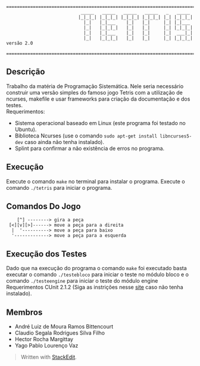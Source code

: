 

```
========================================================================================================
                            _____   _____   _____   _____   _   _____
                           |_|_|_| |_|_|_| |_|_|_| |_|_|_| |_| |_|_|_|
                             |_|   |_|___    |_|   |_|     |_| |_|___
                             |_|   |_|_|_|   |_|   |_|     |_| |_|_|_|
                             |_|   |_|___    |_|   |_|     |_|  ___|_|
                             |_|   |_|_|_|   |_|   |_|     |_| |_|_|_|  versão 2.0

========================================================================================================
```


## Descrição
	
Trabalho da matéria de Programação Sistemática. Nele seria necessário construir uma versão simples do famoso jogo Tetris com a utilização de ncurses, makefile e usar frameworks para criação da documentação e dos testes.  
Requerimentos:   

+ Sistema operacional baseado em Linux (este programa foi testado no Ubuntu).
+ Biblioteca Ncurses (use o comando ```sudo apt-get install libncurses5-dev``` caso ainda não tenha instalado).
+ Splint para confirmar a não existência de erros no programa.

## Execução

Execute o comando ```make``` no terminal para instalar o programa.
Execute o comando ```./tetris``` para iniciar o programa.

## Comandos Do Jogo

```
	[^] --------> gira a peça
 [<][v][>]------> move a peça para a direita
  |  '----------> move a peça para baixo
  '-------------> move a peça para a esquerda
```

## Execução dos Testes

Dado que na execução do programa o comando ```make``` foi executado basta executar o comando ```./testebloco``` para iniciar o teste no módulo bloco e o comando ```./testeengine``` para iniciar o teste do módulo engine
Requerimentos CUnit 2.1.2 (Siga as instrições nesse [site](https://netbeans.org/kb/docs/cnd/c-unit-test.html?print=yes#linux) caso não tenha instalado).  


## Membros

+ André Luiz de Moura Ramos Bittencourt
+ Claudio Segala Rodrigues Silva Filho
+ Hector Rocha Margittay
+ Yago Pablo Lourenço Vaz

> Written with [StackEdit](https://stackedit.io/).